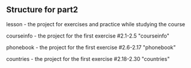 ## Structure for part2

lesson - the project for exercises and practice while studying the course

courseinfo - the project for the first exercise #2.1-2.5 "courseinfo"

phonebook - the project for the first exercise #2.6-2.17 "phonebook"

countries - the project for the first exercise #2.18-2.30 "countries"

